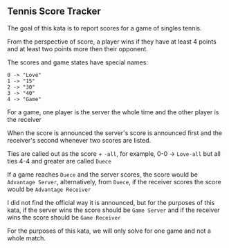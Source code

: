 ## Tennis Score Tracker

The goal of this kata is to report scores for a game of singles tennis.

From the perspective of score, a player wins if they have at least 4 points and at least two points more then their opponent.

The scores and game states have special names:

```
0 -> "Love"
1 -> "15"
2 -> "30"
3 -> "40"
4 -> "Game"
```

For a game, one player is the server the whole time and the other player is the receiver

When the score is announced the server's score is announced first and the receiver's second whenever two scores are listed.

Ties are called out as the score + `-all`, for example, 0-0 -> `Love-all` but all ties 4-4 and greater are called `Duece`

If a game reaches `Duece` and the server scores, the score would be `Advantage Server`, alternatively, from `Duece`, if the receiver scores the score would be `Advantage Receiver`

I did not find the official way it is announced, but for the purposes of this kata, if the server wins the score should be `Game Server` and if the receiver wins the score should be `Game Receiver`

For the purposes of this kata, we will only solve for one game and not a whole match.